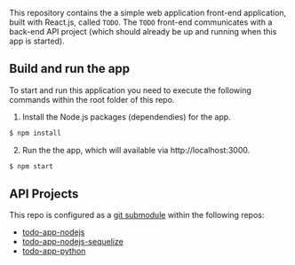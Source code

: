 
This repository contains the a simple web application front-end application, built with React.js, called `TODO`. The `TODO` front-end communicates with a back-end API project (which should already be up and running when this app is started).

## Build and run the app

To start and run this application you need to execute the following commands within the root folder of this repo.

1. Install the Node.js packages (dependendies) for the app.

```bash
$ npm install
```

2. Run the the app, which will available via http://localhost:3000.

```bash 
$ npm start
``` 

## API Projects

This repo is configured as a [git submodule](https://git-scm.com/book/en/v2/Git-Tools-Submodules) within the following repos:

* [todo-app-nodejs](http://github.com/mariadb-developers/todo-app-nodejs)
* [todo-app-nodejs-sequelize](http://github.com/mariadb-developers/todo-app-nodejs-sequelize)
* [todo-app-python](http://github.com/mariadb-developers/todo-app-python)




